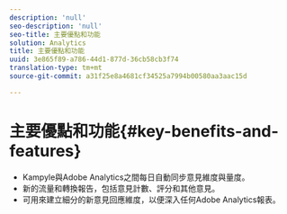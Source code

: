 ```yaml
---
description: 'null'
seo-description: 'null'
seo-title: 主要優點和功能
solution: Analytics
title: 主要優點和功能
uuid: 3e865f89-a786-44d1-877d-36cb58cb3f74
translation-type: tm+mt
source-git-commit: a31f25e8a4681cf34525a7994b00580aa3aac15d

---
```



# 主要優點和功能{#key-benefits-and-features}

* Kampyle與Adobe Analytics之間每日自動同步意見維度與量度。
* 新的流量和轉換報告，包括意見計數、評分和其他意見。
* 可用來建立細分的新意見回應維度，以便深入任何Adobe Analytics報表。

